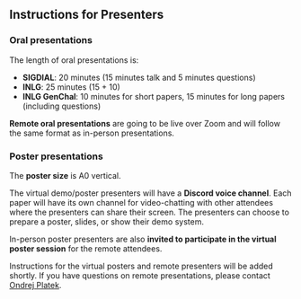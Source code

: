 
Instructions for Presenters
---------------------------

### Oral presentations

The length of oral presentations is:

* **SIGDIAL**: 20 minutes (15 minutes talk and 5 minutes questions)
* **INLG**: 25 minutes (15 + 10)
* **INLG GenChal**: 10 minutes for short papers, 15 minutes for long papers (including questions)

**Remote oral presentations** are going to be live over Zoom and will follow the same format as in-person presentations.

### Poster presentations

The **poster size** is A0 vertical.

The virtual demo/poster presenters will have a **Discord voice channel**. Each paper  will have its own channel for video-chatting with other attendees where the presenters can share their screen. The presenters can choose to prepare a poster, slides, or show their demo system.

In-person poster presenters are also **invited to participate in the virtual poster session** for the remote attendees.

Instructions for the virtual posters and remote presenters will be added shortly. If you have questions on remote presentations, please contact [Ondrej Platek](https://ufal.mff.cuni.cz/ondrej-platek).
